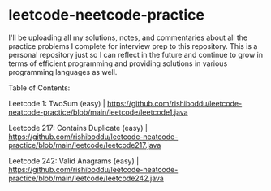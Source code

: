 # leetcode-neetcode-practice
I'll be uploading all my solutions, notes, and commentaries about all the practice problems I complete for interview prep to this repository. This is a personal repository just so I can reflect in the future and continue to grow in terms of efficient programming and providing solutions in various programming languages as well.

Table of Contents:

Leetcode 1: TwoSum (easy) | https://github.com/rishiboddu/leetcode-neatcode-practice/blob/main/leetcode/leetcode1.java

Leetcode 217: Contains Duplicate (easy) | https://github.com/rishiboddu/leetcode-neatcode-practice/blob/main/leetcode/leetcode217.java

Leetcode 242: Valid Anagrams (easy) |  https://github.com/rishiboddu/leetcode-neatcode-practice/blob/main/leetcode/leetcode242.java
